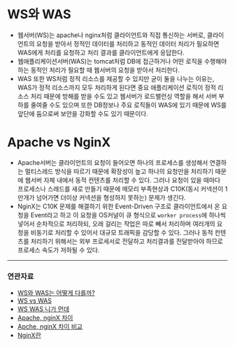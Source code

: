 # WS와 WAS

- 웹서버(WS)는 apache나 nginx처럼 클라이언트와 직접 통신하는 서버로, 클라이언트의 요청을 받아서 정적인 데이터를 처리하고 동적인 데이터 처리가 필요하면 WAS에게 처리를 요청하고 처리 결과를 클라이언트에게 응답한다. 
- 웹애플리케이션서버(WAS)는 tomcat처럼 DB에 접근하거나 어떤 로직을 수행해야 하는 동적인 처리가 필요할 때 웹서버의 요청을 받아서 처리한다.
- WAS 또한 WS처럼 정적 리소스를 제공할 수 있지만 굳이 둘을 나누는 이유는, WAS가 정적 리소스까지 모두 처리하게 된다면 중요 애플리케이션 로직이 정적 리소스 처리 때문에 방해를 받을 수도 있고 웹서버가 로드밸런싱 역할을 해서 서버 부하를 줄여줄 수도 있으며 또한 DB정보나 주요 로직들이 WAS에 있기 때문에 WS를 앞단에 둠으로써 보안을 강화할 수도 있기 때문이다.

# Apache vs NginX

- Apache서버는 클라이언트의 요청이 들어오면 하나의 프로세스를 생성해서 연결하는 멀티스레드 방식을 따르기 때문에 확장성이 높고 하나의 요청만을 처리하기 때문에 웹서버 자체 내에서 동적 컨텐츠를 처리할 수 있다. 그러나 요청이 있을 때마다 프로세스나 스레드를 새로 만들기 때문에 메모리 부족현상과 C10K(동시 커넥션이 1만개가 넘어가면 더이상 커넥션을 형성하지 못하는) 문제가 생긴다.
- NginX는 C10K 문제를 해결하기 위한 Event-Driven 구조로 클라이언트에서 온 요청을 Event라고 하고 이 요청을 OS커널이 큐 형식으로 `worker process`에 하나씩 넣어서 순차적으로 처리하되, 오래 걸리는 작업은 따로 빼서 처리하며 여러개의 요청을 비동기로 처리할 수 있어서 대규모 트래픽을 감당할 수 있다. 그러나 동적 컨텐츠를 처리하기 위해서는 외부 프로세서로 전달하고 처리결과를 전달받아야 하므로 프로세스 속도가 저하될 수 있다.

---
### 연관자료
- [WS와 WAS는 어떻게 다를까?](https://makemethink.tistory.com/169)
- [WS vs WAS](https://kkyu-coder.tistory.com/168)
- [WS WAS 니가 먼데](https://velog.io/@suran/WS-WAS-%EB%8B%88%EA%B0%80%EB%A8%BC%EB%8D%B0)
- [Apache, nginX 차이](https://bentist.tistory.com/80)
- [Apche, nginX 차이 비교](https://rootkey.tistory.com/143)
- [NginX란](https://ssdragon.tistory.com/60)